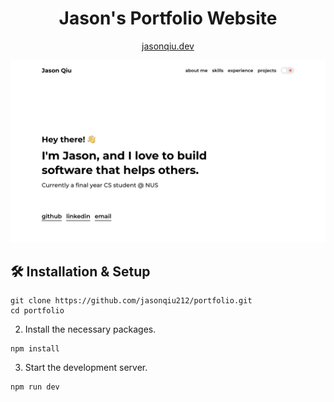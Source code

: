 <h1 align="center">
  Jason's Portfolio Website
</h1>

<p align="center">
  <a href="https://jasonqiu.dev" target="_blank">jasonqiu.dev</a>
</p>

<a href="https://jasonqiu.dev" target="_blank">
  <img src="docs/demo.png" alt="portfolio" />
</a>

## 🛠️ Installation & Setup

```
git clone https://github.com/jasonqiu212/portfolio.git
cd portfolio
```

2. Install the necessary packages.

```
npm install
```

3. Start the development server.

```
npm run dev
```
